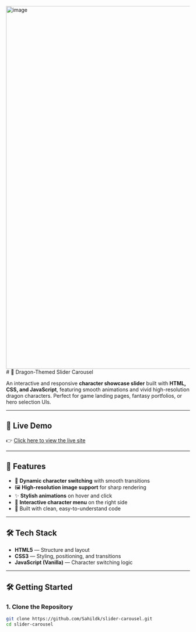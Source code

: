<img width="1920" height="991" alt="image" src="https://github.com/user-attachments/assets/11946839-0c68-4a4c-ae05-27d2e1745573" />
# 🐉 Dragon-Themed Slider Carousel

An interactive and responsive **character showcase slider** built with **HTML, CSS, and JavaScript**, featuring smooth animations and vivid high-resolution dragon characters. Perfect for game landing pages, fantasy portfolios, or hero selection UIs.

---

## 🔗 Live Demo

👉 [Click here to view the live site](https://sahildk.github.io/Slider-Carousel/)

---

## 📸 Features

- 🔁 **Dynamic character switching** with smooth transitions
- 🖼️ **High-resolution image support** for sharp rendering
- ✨ **Stylish animations** on hover and click
- 🎯 **Interactive character menu** on the right side
- 🧠 Built with clean, easy-to-understand code

---

## 🛠️ Tech Stack

- **HTML5** — Structure and layout
- **CSS3** — Styling, positioning, and transitions
- **JavaScript (Vanilla)** — Character switching logic

---

## 🛠️ Getting Started

### 1. Clone the Repository

```bash
git clone https://github.com/Sahildk/slider-carousel.git
cd slider-carousel
